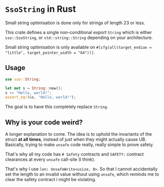 # `SsoString` in Rust

Small string optimisation is done only for strings of length 23 or less. 

This crate defines a single non-conditional export `String` which is either `sso::SsoString`, or 
`std::string::String` depending on your architecture.

Small string optimisation is only available on `#[cfg(all(target_endian = "little", target_pointer_width = "64"))]`.

## Usage

```rs
use sso::String;

let mut s = String::new();
s += "Hello, world!";
assert_eq!(&s, "Hello, world!");
```

The goal is to have this completely replace `String`.

## Why is your code weird?

A longer explanation to come. The idea is to uphold the invariants of the struct **at all times**, instead of just 
when they might actually cause UB. Basically, trying to make `unsafe` code really, really simple to prove safety.

That's why all my code has `# Safety` contracts and `SAFETY:` contract clearances at every `unsafe` call-site 
(I think).

That's why I use `len: UnsafeWrite<usize, 0>`. So that I cannot accidentally set the length to an invalid value 
without using `unsafe`, which reminds me to clear the safety contract i might be violating.
